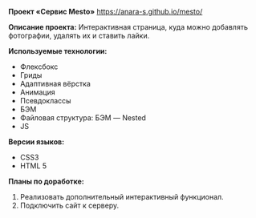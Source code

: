 **Проект «Сервис Mesto»**
https://anara-s.github.io/mesto/

**Описание проекта:**
Интерактивная страница, куда можно добавлять фотографии, удалять их и ставить лайки.

**Используемые технологии:**
 * Флексбокс
 * Гриды
 * Адаптивная вёрстка
 * Анимация
 * Псевдоклассы
 * БЭМ
 * Файловая структура: БЭМ — Nested
 * JS

**Версии языков:**
 * CSS3
 * HTML 5

**Планы по доработке:**
1. Реализовать дополнительный интерактивный функционал.
2. Подключить сайт к серверу.